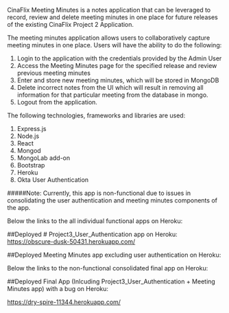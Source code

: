CinaFlix Meeting Minutes is a notes application that can be leveraged to record, review and delete meeting minutes in one place for future releases of the existing CinaFlix Project 2 Application. 

The meeting minutes application allows users to collaboratively capture meeting minutes in one place. Users will have the ability to do the following:

1. Login to the application with the credentials provided by the Admin User
2. Access the Meeting Minutes page for the specified release and review previous meeting minutes
3. Enter and store new meeting minutes, which will be stored in MongoDB
4. Delete incorrect notes from the UI which will result in removing all information for that particular meeting from the database in mongo. 
5. Logout from the application. 

The following technologies, frameworks and libraries are used:
1. Express.js 
2. Node.js
3. React
4. Mongod
5. MongoLab add-on
5. Bootstrap 
6. Heroku
7. Okta User Authentication


#####Note: 
Currently, this app is non-functional due to issues in consolidating the user authentication and meeting minutes components of the app.

Below the links to the all individual functional apps on Heroku:

##Deployed # Project3_User_Authentication app on Heroku:
https://obscure-dusk-50431.herokuapp.com/

##Deployed Meeting Minutes app excluding user authentication on Heroku:

Below the links to the non-functional consolidated final app on Heroku:

##Deployed Final App (Inlcuding Project3_User_Authentication + Meeting Minutes app) with a bug on Heroku:

https://dry-spire-11344.herokuapp.com/








